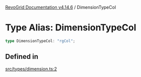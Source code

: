 [RevoGrid Documentation v4.14.6](README.md) / DimensionTypeCol

# Type Alias: DimensionTypeCol

```ts
type DimensionTypeCol: "rgCol";
```

## Defined in

[src/types/dimension.ts:2](https://github.com/revolist/revogrid/blob/62db573a68fb44a3482895267c8cda1c54f2f4d4/src/types/dimension.ts#L2)

